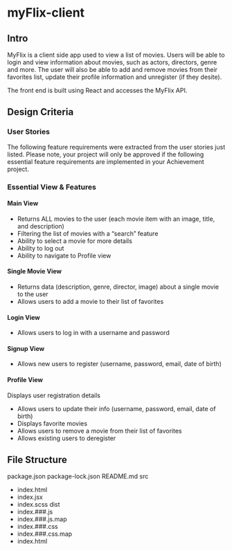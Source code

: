 # myFlix-client

## Intro

MyFlix is a client side app used to view a list of movies. Users will be able to login and view information about movies, such as actors, directors, genre and more. The user will also be able to add and remove movies from their favorites list, update their profile information and unregister (if they desite).

The front end is built using React and accesses the MyFlix API.

## Design Criteria

### User Stories

The following feature requirements were extracted from the user stories just listed. Please note, your
project will only be approved if the following essential feature requirements are implemented in your
Achievement project.

### Essential View & Features

#### Main View

- Returns ALL movies to the user (each movie item with an image, title, and description)
- Filtering the list of movies with a “search” feature
- Ability to select a movie for more details
- Ability to log out
- Ability to navigate to Profile view

#### Single Movie View

- Returns data (description, genre, director, image) about a single movie to the user
- Allows users to add a movie to their list of favorites

#### Login View

- Allows users to log in with a username and password

#### Signup View

- Allows new users to register (username, password, email, date of birth)

#### Profile View

Displays user registration details

- Allows users to update their info (username, password, email, date of birth)
- Displays favorite movies
- Allows users to remove a movie from their list of favorites
- Allows existing users to deregister

## File Structure

package.json
package-lock.json
README.md
src

- index.html
- index.jsx
- index.scss
  dist
- index.###.js
- index.###.js.map
- index.###.css
- index.###.css.map
- index.html
